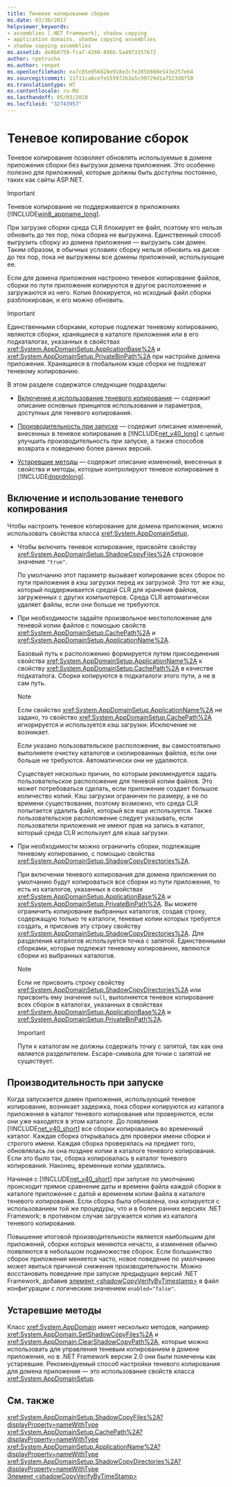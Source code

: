 ```yaml
---
title: Теневое копирование сборок
ms.date: 03/30/2017
helpviewer_keywords:
- assemblies [.NET Framework], shadow copying
- application domains, shadow copying assemblies
- shadow copying assemblies
ms.assetid: de8b8759-fca7-4260-896b-5a4973157672
author: rpetrusha
ms.author: ronpet
ms.openlocfilehash: ea7c85e956828e918e3cfe205b980e543e257eb4
ms.sourcegitcommit: 11f11ca6cefe555972b3a5c99729d1a7523d8f50
ms.translationtype: HT
ms.contentlocale: ru-RU
ms.lasthandoff: 05/03/2018
ms.locfileid: "32743957"
---
```

# <a name="shadow-copying-assemblies"></a>Теневое копирование сборок
Теневое копирование позволяет обновлять используемые в домене приложения сборки без выгрузки домена приложения. Это особенно полезно для приложений, которые должны быть доступны постоянно, таких как сайты ASP.NET.  
  
> [!IMPORTANT]
>  Теневое копирование не поддерживается в приложениях [!INCLUDE[win8_appname_long](../../../includes/win8-appname-long-md.md)].  
  
 При загрузке сборки среда CLR блокирует ее файл, поэтому его нельзя обновить до тех пор, пока сборка не выгружена. Единственный способ выгрузить сборку из домена приложения — выгрузить сам домен. Таким образом, в обычных условиях сборку нельзя обновить на диске до тех пор, пока не выгружены все домены приложений, использующие ее.  
  
 Если для домена приложения настроено теневое копирование файлов, сборки по пути приложения копируются в другое расположение и загружаются из него. Копия блокируется, но исходный файл сборки разблокирован, и его можно обновить.  
  
> [!IMPORTANT]
>  Единственными сборками, которые подлежат теневому копированию, являются сборки, хранящиеся в каталоге приложения или в его подкаталогах, указанных в свойствах <xref:System.AppDomainSetup.ApplicationBase%2A> и <xref:System.AppDomainSetup.PrivateBinPath%2A> при настройке домена приложения. Хранящиеся в глобальном кэше сборки не подлежат теневому копированию.  
  
 В этом разделе содержатся следующие подразделы:  
  
-   [Включение и использование теневого копирования](#EnablingAndUsing) — содержит описание основных принципов использования и параметров, доступных для теневого копирования.  
  
-   [Производительность при запуске](#StartupPerformance) — содержит описание изменений, внесенных в теневое копирование в [!INCLUDE[net_v40_long](../../../includes/net-v40-long-md.md)] с целью улучшить производительность при запуске, а также способов возврата к поведению более ранних версий.  
  
-   [Устаревшие методы](#ObsoleteMethods) — содержит описание изменений, внесенных в свойства и методы, которые контролируют теневое копирование в [!INCLUDE[dnprdnlong](../../../includes/dnprdnlong-md.md)].  
  
<a name="EnablingAndUsing"></a>   
## <a name="enabling-and-using-shadow-copying"></a>Включение и использование теневого копирования  
 Чтобы настроить теневое копирование для домена приложения, можно использовать свойства класса <xref:System.AppDomainSetup>.  
  
-   Чтобы включить теневое копирование, присвойте свойству <xref:System.AppDomainSetup.ShadowCopyFiles%2A> строковое значение `"true"`.  
  
     По умолчанию этот параметр вызывает копирование всех сборок по пути приложения в кэш загрузки перед их загрузкой. Это тот же кэш, который поддерживается средой CLR для хранения файлов, загруженных с других компьютеров. Среда CLR автоматически удаляет файлы, если они больше не требуются.  
  
-   При необходимости задайте произвольное местоположение для теневой копии файлов с помощью свойств <xref:System.AppDomainSetup.CachePath%2A> и <xref:System.AppDomainSetup.ApplicationName%2A>.  
  
     Базовый путь к расположению формируется путем присоединения свойства <xref:System.AppDomainSetup.ApplicationName%2A> к свойству <xref:System.AppDomainSetup.CachePath%2A> в качестве подкаталога. Сборки копируются в подкаталоги этого пути, а не в сам путь.  
  
    > [!NOTE]
    >  Если свойство <xref:System.AppDomainSetup.ApplicationName%2A> не задано, то свойство <xref:System.AppDomainSetup.CachePath%2A> игнорируется и используется кэш загрузки. Исключение не возникает.  
  
     Если указано пользовательское расположение, вы самостоятельно выполняете очистку каталогов и скопированных файлов, если они больше не требуются. Автоматически они не удаляются.  
  
     Существует несколько причин, по которым рекомендуется задать пользовательское расположение для теневой копии файлов. Это может потребоваться сделать, если приложение создает большое количество копий. Кэш загрузки ограничен по размеру, а не по времени существования, поэтому возможно, что среда CLR попытается удалить файл, который все еще используется. Также пользовательское расположение следует указывать, если пользователи приложения не имеют прав на запись в каталог, который среда CLR использует для кэша загрузки.  
  
-   При необходимости можно ограничить сборки, подлежащие теневому копированию, с помощью свойства <xref:System.AppDomainSetup.ShadowCopyDirectories%2A>.  
  
     При включении теневого копирования для домена приложения по умолчанию будут копироваться все сборки из пути приложения, то есть из каталогов, указанных в свойствах <xref:System.AppDomainSetup.ApplicationBase%2A> и <xref:System.AppDomainSetup.PrivateBinPath%2A>. Вы можете ограничить копирование выбранных каталогов, создав строку, содержащую только те каталоги, теневые копии которых требуется создать, и присвоив эту строку свойству <xref:System.AppDomainSetup.ShadowCopyDirectories%2A>. Для разделения каталогов используется точка с запятой. Единственными сборками, которые подлежат теневому копированию, являются сборки из выбранных каталогов.  
  
    > [!NOTE]
    >  Если не присвоить строку свойству <xref:System.AppDomainSetup.ShadowCopyDirectories%2A> или присвоить ему значение `null`, выполняется теневое копирование всех сборок в каталогах, указанных в свойствах <xref:System.AppDomainSetup.ApplicationBase%2A> и <xref:System.AppDomainSetup.PrivateBinPath%2A>.  
  
    > [!IMPORTANT]
    >  Пути к каталогам не должны содержать точку с запятой, так как она является разделителем. Escape-символа для точки с запятой не существует.  
  
<a name="StartupPerformance"></a>   
## <a name="startup-performance"></a>Производительность при запуске  
 Когда запускается домен приложения, использующий теневое копирование, возникает задержка, пока сборки копируются из каталога приложения в каталог теневого копирования или проверяются, если они уже находятся в этом каталоге. До появления [!INCLUDE[net_v40_short](../../../includes/net-v40-short-md.md)] все сборки копировались во временный каталог. Каждая сборка открывалась для проверки имени сборки и строгого имени. Каждая сборка проверялась на предмет того, обновлялась ли она позднее копии в каталоге теневого копирования. Если это было так, сборка копировалась в каталог теневого копирования. Наконец, временные копии удалялись.  
  
 Начиная с [!INCLUDE[net_v40_short](../../../includes/net-v40-short-md.md)] при запуске по умолчанию происходит прямое сравнение даты и времени файла каждой сборки в каталоге приложения с датой и временем копии файла в каталоге теневого копирования. Если сборка была обновлена, она копируется с использованием той же процедуры, что и в более ранних версиях .NET Framework; в противном случае загружается копия из каталога теневого копирования.  
  
 Повышение итоговой производительности является наибольшим для приложений, сборки которых меняются нечасто, а изменения обычно появляются в небольшом подмножестве сборок. Если большинство сборок приложения меняется часто, новое поведение по умолчанию может явиться причиной снижения производительности. Можно восстановить поведение при запуске предыдущих версий .NET Framework, добавив [элемент \<shadowCopyVerifyByTimestamp>](../../../docs/framework/configure-apps/file-schema/runtime/shadowcopyverifybytimestamp-element.md) в файл конфигурации с логическим значением `enabled="false"`.  
  
<a name="ObsoleteMethods"></a>   
## <a name="obsolete-methods"></a>Устаревшие методы  
 Класс <xref:System.AppDomain> имеет несколько методов, например <xref:System.AppDomain.SetShadowCopyFiles%2A> и <xref:System.AppDomain.ClearShadowCopyPath%2A>, которые можно использовать для управления теневым копированием в домене приложения, но в .NET Framework версии 2.0 они были помечены как устаревшие. Рекомендуемый способ настройки теневого копирования для домена приложения — это использование свойств класса <xref:System.AppDomainSetup>.  
  
## <a name="see-also"></a>См. также  
 <xref:System.AppDomainSetup.ShadowCopyFiles%2A?displayProperty=nameWithType>  
 <xref:System.AppDomainSetup.CachePath%2A?displayProperty=nameWithType>  
 <xref:System.AppDomainSetup.ApplicationName%2A?displayProperty=nameWithType>  
 <xref:System.AppDomainSetup.ShadowCopyDirectories%2A?displayProperty=nameWithType>  
 [Элемент \<shadowCopyVerifyByTimeStamp>](../../../docs/framework/configure-apps/file-schema/runtime/shadowcopyverifybytimestamp-element.md)
